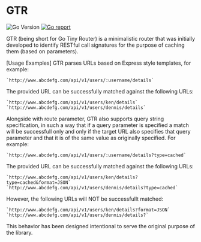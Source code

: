# GTR 
![Go Version](https://img.shields.io/badge/Go-%3E%3D%201.18-%23007d9c)
[![Go report](https://goreportcard.com/badge/github.com/vedadiyan/gtr)](https://goreportcard.com/report/github.com/vedadiyan/gtr)

GTR (being short for Go Tiny Router) is a minimalistic router
that was initially developed to identify RESTful call signatures
for the purpose of caching them (based on parameters).

[Usage Examples]
GTR parses URLs based on Express style templates, for example:

	`http://www.abcdefg.com/api/v1/users/:username/details`

The provided URL can be successfully matched against the following
URLs:

	`http://www.abcdefg.com/api/v1/users/ken/details`
	`http://www.abcdefg.com/api/v1/users/dennis/details`

Alongside with route parameter, GTR also supports query string
specification, in such a way that if a query parameter is specified
a match will be successfull only and only if the target URL also
specifies that query parameter and that it is of the same value as
originally specified. For example:

	`http://www.abcdefg.com/api/v1/users/:username/details?type=cached`

The provided URL can be successfully matched against the following
URLs:

	`http://www.abcdefg.com/api/v1/users/ken/details?type=cached&format=JSON`
	`http://www.abcdefg.com/api/v1/users/dennis/details?type=cached`

However, the following URLs will NOT be successfullt matched:

	`http://www.abcdefg.com/api/v1/users/ken/details?format=JSON`
	`http://www.abcdefg.com/api/v1/users/dennis/details?`

This behavior has been designed intentional to serve the original purpose
of the library.
